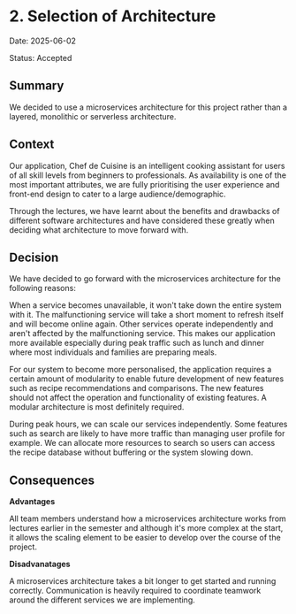 # 2. Selection of Architecture

Date: 2025-06-02

Status: Accepted

## Summary

We decided to use a microservices architecture for this project rather than a layered, monolithic or serverless architecture.

## Context

Our application, Chef de Cuisine is an intelligent cooking assistant for users of all skill levels from beginners to professionals. As availability is one of the most important attributes, we are fully prioritising the user experience and front-end design to cater to a large audience/demographic.

Through the lectures, we have learnt about the benefits and drawbacks of different software architectures and have considered these greatly when deciding what architecture to move forward with.

## Decision

We have decided to go forward with the microservices architecture for the following reasons:

When a service becomes unavailable, it won't take down the entire system with it. The malfunctioning service will take a short moment to refresh itself and will become online again. Other services operate independently and aren't affected by the malfunctioning service. This makes our application more available especially during peak traffic such as lunch and dinner where most individuals and families are preparing meals.

For our system to become more personalised, the application requires a certain amount of modularity to enable future development of new features such as recipe recommendations and comparisons. The new features should not affect the operation and functionality of existing features. A modular architecture is most definitely required.

During peak hours, we can scale our services independently. Some features such as search are likely to have more traffic than managing user profile for example. We can allocate more resources to search so users can access the recipe database without buffering or the system slowing down.

## Consequences

**Advantages**

All team members understand how a microservices architecture works from lectures earlier in the semester and although it's more complex at the start, it allows the scaling element to be easier to develop over the course of the project.

**Disadvanatages**

A microservices architecture takes a bit longer to get started and running correctly. Communication is heavily required to coordinate teamwork around the different services we are implementing.